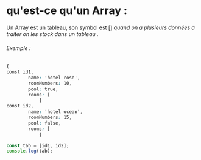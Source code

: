 # qu'est-ce qu'un Array :

Un Array est un tableau, son symbol est []
_quand on a plusieurs données a traiter on les stock dans un tableau ._

###### Exemple : 
````css
{
const id1,
        name: 'hotel rose',
        roomNumbers: 10,
        pool: true,
        rooms: [
            {
const id2,
        name: 'hotel ocean',
        roomNumbers: 15,
        pool: false,
        rooms: [
            {
````

````js
const tab = [id1, id2];
console.log(tab);
````